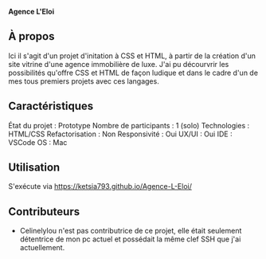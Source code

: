 **Agence L'Eloi**
## À propos
Ici il s'agit d'un projet d'initation à CSS et HTML, à partir de la création d'un site vitrine d'une agence immobilière de luxe.
J'ai pu décourvrir les possibilités qu'offre CSS et HTML de façon ludique et dans le cadre d'un de mes tous premiers projets avec 
ces langages. 

## Caractéristiques
État du projet : Prototype 
Nombre de participants : 1 (solo)
Technologies :  HTML/CSS
Refactorisation :  Non
Responsivité : Oui
UX/UI : Oui 
IDE : VSCode
OS : Mac 
## Utilisation
S'exécute via https://ketsia793.github.io/Agence-L-Eloi/

## Contributeurs
* Celinelylou n'est pas contributrice de ce projet, elle était seulement détentrice de mon pc actuel et possédait la même clef SSH que j'ai actuellement. 
